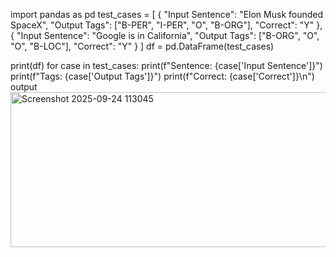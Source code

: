 import pandas as pd
test_cases = [
    {
        "Input Sentence": "Elon Musk founded SpaceX",
        "Output Tags": ["B-PER", "I-PER", "O", "B-ORG"],
        "Correct": "Y"
    },
    {
        "Input Sentence": "Google is in California",
        "Output Tags": ["B-ORG", "O", "O", "B-LOC"],
        "Correct": "Y"
    }
]
df = pd.DataFrame(test_cases)

print(df)
for case in test_cases:
    print(f"Sentence: {case['Input Sentence']}")
    print(f"Tags: {case['Output Tags']}")
    print(f"Correct: {case['Correct']}\n")
output
<img width="688" height="248" alt="Screenshot 2025-09-24 113045" src="https://github.com/user-attachments/assets/e7cc24fd-8762-4200-96d1-d291c9acdcac" />

